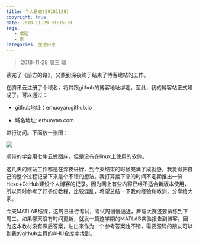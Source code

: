 ```yaml
---
title: 个人日志(20181128)
copyright: true
date: 2018-11-29 01:15:31
tags: 
   - 成就
   - 累
categories: 生活日志
---
```


> 2018-11-28      周三     晴

<!--more-->

读完了《前方的路》，又熬到深夜终于结束了博客建站的工作。

在腾讯云注册了个域名，将其跟github的博客地址绑定。至此，我的博客站正式建成了。可以通过：

- github地址：erhuoyan.github.io

- 域名地址: erhuoyan.com

进行访问。下面放一张图：

![](http://pixvnjqew.bkt.clouddn.com/201811291307_858.png)

顺带的学会用七牛云做图床，但是没有在linux上使用的软件。

这几天的建站工作都是在深夜进行，到今天结束的时候充满了成就感。我觉得把自己的整个过程记录下来是个不错的想法。我打算接下来的时间不定期推出一份Hexo+GitHub建设个人博客的记录。因为网上有些内容已经不适合新版本使用，所以同时参考了好多份教程，比较混乱，希望总结一下我的经验和教训，分享给大家。

今天MATLAB结课，这周日进行考试，考试周慢慢逼近，舞蹈大赛还要排练到下周三。如果哪天没有时间更新，就发一篇这学期的MATLAB实验报告到博客。因为这本教材没有课后答案，贴出来作为一个参考答案也不错，需要源码的朋友可以到我的github主页的AHU仓库中找到。